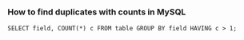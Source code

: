 ### How to find duplicates with counts in MySQL

`SELECT field, COUNT(*) c FROM table GROUP BY field HAVING c > 1;`